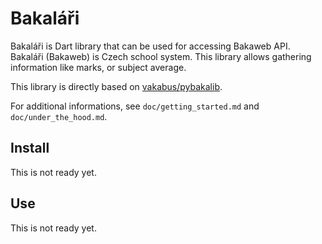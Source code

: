 # Bakaláři
Bakaláři is Dart library that can be used for accessing Bakaweb API. Bakaláři (Bakaweb) is Czech school system. This library allows gathering information like marks, or subject average.

This library is directly based on [vakabus/pybakalib](https://github.com/vakabus/pybakalib/).

For additional informations, see `doc/getting_started.md` and `doc/under_the_hood.md`.

## Install
This is not ready yet.

## Use
This is not ready yet.